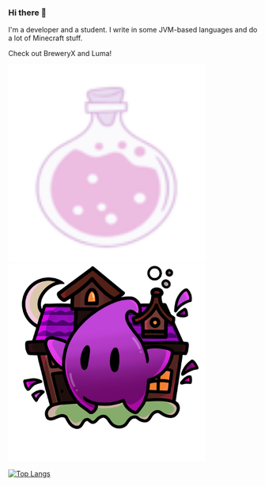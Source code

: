 ### Hi there 👋

I'm a developer and a student. I write in some JVM-based languages and do a lot of Minecraft stuff.

Check out BreweryX and Luma!

<img src="./images/188527072.png" alt="BreweryX" width="400" height="400"> <img src="./images/ce9d9cecf3c22127c529ed83ba377311f35000bf.png" alt="LumaMC" width="400" height="400">


[![Top Langs](https://github-readme-stats.vercel.app/api/top-langs/?username=Jsinco&bg_color=6272e2,695571,6272e2&hide_border=true&layout=compact)](https://github-readme-stats.vercel.app/api/top-langs/?username=Jsinco&bg_color=6272e2,695571,6272e2&hide_border=true&layout=compact)

<!--






**Jsinco/Jsinco** is a ✨ _special_ ✨ repository because its `README.md` (this file) appears on your GitHub profile.

Here are some ideas to get you started:

- 🔭 I’m currently working on ...
- 🌱 I’m currently learning ...
- 👯 I’m looking to collaborate on ...
- 🤔 I’m looking for help with ...
- 💬 Ask me about ...
- 📫 How to reach me: ...
- 😄 Pronouns: ...
- ⚡ Fun fact: ...
-->
